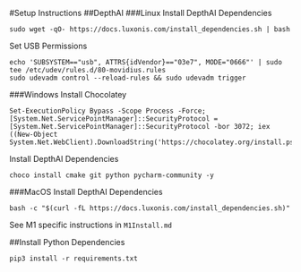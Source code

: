 #Setup Instructions
##DepthAI
###Linux
Install DepthAI Dependencies 
```
sudo wget -qO- https://docs.luxonis.com/install_dependencies.sh | bash
```  
Set USB Permissions  
```
echo 'SUBSYSTEM=="usb", ATTRS{idVendor}=="03e7", MODE="0666"' | sudo tee /etc/udev/rules.d/80-movidius.rules
sudo udevadm control --reload-rules && sudo udevadm trigger
```

###Windows
Install Chocolatey  
```
Set-ExecutionPolicy Bypass -Scope Process -Force; [System.Net.ServicePointManager]::SecurityProtocol = [System.Net.ServicePointManager]::SecurityProtocol -bor 3072; iex ((New-Object System.Net.WebClient).DownloadString('https://chocolatey.org/install.ps1'))
```  
Install DepthAI Dependencies
```
choco install cmake git python pycharm-community -y
```

###MacOS
Install DepthAI Dependencies
```
bash -c "$(curl -fL https://docs.luxonis.com/install_dependencies.sh)"
```

See M1 specific instructions in `M1Install.md`

##Install Python Dependencies
```
pip3 install -r requirements.txt
```